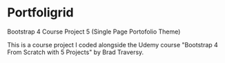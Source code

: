 # Portfoligrid
Bootstrap 4 Course Project 5 (Single Page Portofolio Theme)

This is a course project I coded alongside the Udemy course "Bootstrap 4 From Scratch with 5 Projects" by Brad Traversy.

